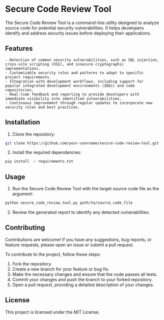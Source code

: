 # Secure Code Review Tool

The Secure Code Review Tool is a command-line utility designed to analyze source code for potential security vulnerabilities. It helps developers identify and address security issues before deploying their applications.

## Features

    - Detection of common security vulnerabilities, such as SQL injection, cross-site scripting (XSS), and insecure cryptographic implementations.
    - Customizable security rules and patterns to adapt to specific project requirements.
    - Integration with development workflows, including support for popular integrated development environments (IDEs) and code repositories.
    - Real-time feedback and reporting to provide developers with immediate visibility into identified vulnerabilities.
    - Continuous improvement through regular updates to incorporate new security rules and best practices.

## Installation

1. Clone the repository:

```bash
git clone https://github.com/your-username/secure-code-review-tool.git
```

2. Install the required dependencies:

```bash
pip install -r requirements.txt
```

## Usage

1. Run the Secure Code Review Tool with the target source code file as the argument:

```bash
python secure_code_review_tool.py path/to/source_code_file
```

2. Review the generated report to identify any detected vulnerabilities.

## Contributing

Contributions are welcome! If you have any suggestions, bug reports, or feature requests, please open an issue or submit a pull request.

To contribute to the project, follow these steps:

1. Fork the repository.
2. Create a new branch for your feature or bug fix.
3. Make the necessary changes and ensure that the code passes all tests.
4. Commit your changes and push the branch to your forked repository.
5. Open a pull request, providing a detailed description of your changes.

## License

This project is licensed under the MIT License.
